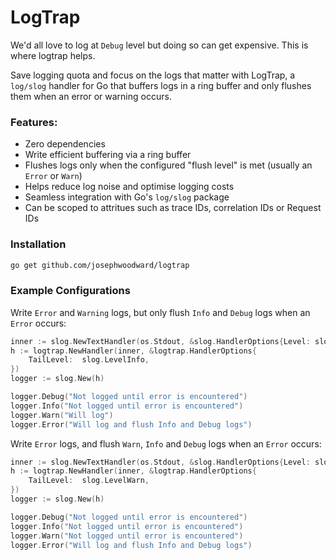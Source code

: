# LogTrap

We'd all love to log at `Debug` level but doing so can get expensive. This is where logtrap helps. 

Save logging quota and focus on the logs that matter with LogTrap, a `log/slog` handler for Go that buffers logs in a ring buffer and only flushes them when an error or warning occurs.


### Features:

- Zero dependencies
- Write efficient buffering via a ring buffer
- Flushes logs only when the configured "flush level" is met (usually an `Error` or `Warn`)
- Helps reduce log noise and optimise logging costs
- Seamless integration with Go's `log/slog` package
- Can be scoped to attritues such as trace IDs, correlation IDs or Request IDs

### Installation

```sh
go get github.com/josephwoodward/logtrap
```

### Example Configurations

Write `Error` and `Warning` logs, but only flush `Info` and `Debug` logs when an `Error` occurs:

```go
inner := slog.NewTextHandler(os.Stdout, &slog.HandlerOptions{Level: slog.LevelDebug})
h := logtrap.NewHandler(inner, &logtrap.HandlerOptions{
	TailLevel:  slog.LevelInfo,
})
logger := slog.New(h)

logger.Debug("Not logged until error is encountered")
logger.Info("Not logged until error is encountered")
logger.Warn("Will log")
logger.Error("Will log and flush Info and Debug logs")
```

Write `Error` logs, and flush `Warn`, `Info` and `Debug` logs when an `Error` occurs:

```go
inner := slog.NewTextHandler(os.Stdout, &slog.HandlerOptions{Level: slog.LevelDebug})
h := logtrap.NewHandler(inner, &logtrap.HandlerOptions{
	TailLevel:  slog.LevelWarn,
})
logger := slog.New(h)

logger.Debug("Not logged until error is encountered")
logger.Info("Not logged until error is encountered")
logger.Warn("Not logged until error is encountered")
logger.Error("Will log and flush Info and Debug logs")
```
